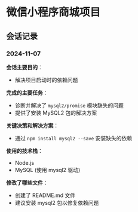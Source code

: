 # 微信小程序商城项目

## 会话记录

### 2024-11-07

**会话主要目的**：
- 解决项目启动时的依赖问题

**完成的主要任务**：
- 诊断并解决了 `mysql2/promise` 模块缺失的问题
- 提供了安装 MySQL2 包的解决方案

**关键决策和解决方案**：
- 通过 `npm install mysql2 --save` 安装缺失的依赖

**使用的技术栈**：
- Node.js
- MySQL (使用 mysql2 驱动)

**修改了哪些文件**：
- 创建了 README.md 文件
- 建议安装 mysql2 包以修复依赖问题 